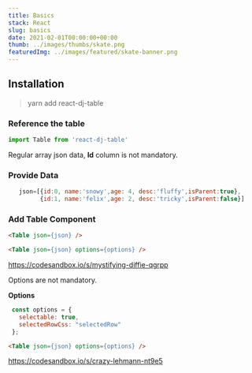 ```yaml
---
title: Basics
stack: React
slug: basics
date: 2021-02-01T00:00:00+00:00
thumb: ../images/thumbs/skate.png
featuredImg: ../images/featured/skate-banner.png
---
```

## Installation

>yarn add react-dj-table

### Reference the table
```js
import Table from 'react-dj-table'
```
Regular array json data, <b>Id</b> column is not mandatory.
### Provide Data
 ```js
    json=[{id:0, name:'snowy',age: 4, desc:'fluffy',isParent:true},
          {id:1, name:'felix',age: 2, desc:'tricky',isParent:false}]
```
### Add Table Component
```html
<Table json={json} />
```

```html
<Table json={json} options={options} />
```



https://codesandbox.io/s/mystifying-diffie-qgrpp

Options are not mandatory.

**Options**
 ```js
  const options = {
    selectable: true,
    selectedRowCss: "selectedRow"
  };

```
```html
<Table json={json} options={options} />
```

https://codesandbox.io/s/crazy-lehmann-nt9e5
